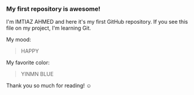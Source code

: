 ### My first repository is awesome!

I'm IMTIAZ AHMED and here it's my first GitHub repository.
If you see this file on my project, I'm learning Git.

My mood:

> HAPPY

My favorite color:

> YINMN BLUE

Thank you so much for reading! ☺